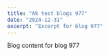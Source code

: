 ```yaml
---
title: "Ak test blogs 977"
date: "2024-12-31"
excerpt: "Excerpt for blog 977"
---
```


Blog content for blog 977